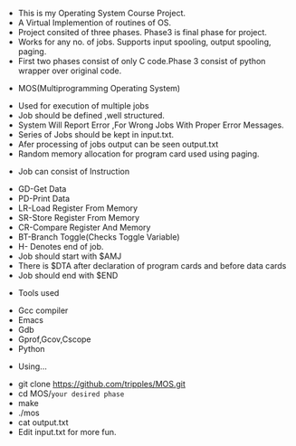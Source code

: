 
- This is my Operating System Course Project. 
- A Virtual Implemention of routines of OS.
- Project consited of three phases. Phase3 is final phase for project.
- Works for any no. of jobs. Supports input spooling, output spooling,
  paging.
- First two phases consist of only C code.Phase 3 consist of python wrapper
  over original code.

* MOS(Multiprogramming Operating System)
- Used for execution of multiple jobs
- Job should be defined ,well structured.
- System Will Report Error ,For Wrong Jobs With Proper Error Messages.
- Series of Jobs should be kept in input.txt.
- Afer processing of jobs output can be seen output.txt
- Random memory allocation for program card used using paging.

* Job can consist of Instruction
- GD-Get Data
- PD-Print Data
- LR-Load Register From Memory
- SR-Store Register From Memory
- CR-Compare Register And Memory
- BT-Branch Toggle(Checks Toggle Variable)
- H- Denotes end of job.
- Job should start with $AMJ
- There is $DTA after declaration of program cards
  and before data cards
- Job should end with $END


* Tools used
- Gcc compiler
- Emacs
- Gdb
- Gprof,Gcov,Cscope
- Python

* Using...
- git clone https://github.com/tripples/MOS.git
- cd MOS/`your desired phase`
- make
- ./mos
- cat output.txt
- Edit input.txt for more fun.
